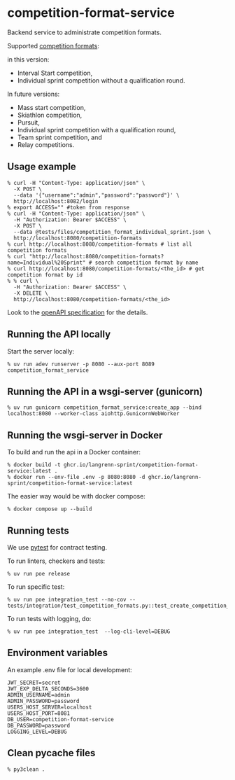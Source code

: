 # competition-format-service

Backend service to administrate competition formats.

Supported [competition formats](https://assets.fis-ski.com/image/upload/v1624284540/fis-prod/assets/ICR_CrossCountry_2022_clean.pdf):

in this version:

- Interval Start competition,
- Individual sprint competition without a qualification round.

In future versions:

- Mass start competition,
- Skiathlon competition,
- Pursuit,
- Individual sprint competition with a qualification round,
- Team sprint competition, and
- Relay competitions.

## Usage example

```Shell
% curl -H "Content-Type: application/json" \
  -X POST \
  --data '{"username":"admin","password":"password"}' \
  http://localhost:8082/login
% export ACCESS="" #token from response
% curl -H "Content-Type: application/json" \
  -H "Authorization: Bearer $ACCESS" \
  -X POST \
  --data @tests/files/competition_format_individual_sprint.json \
  http://localhost:8080/competition-formats
% curl http://localhost:8080/competition-formats # list all competition formats
% curl "http://localhost:8080/competition-formats?name=Individual%20Sprint" # search competition format by name
% curl http://localhost:8080/competition-formats/<the_id> # get competition format by id
% % curl \
  -H "Authorization: Bearer $ACCESS" \
  -X DELETE \
  http://localhost:8080/competition-formats/<the_id>
```

Look to the [openAPI specification](./specification.yaml) for the details.

## Running the API locally

Start the server locally:

```Shell
% uv run adev runserver -p 8080 --aux-port 8089 competition_format_service
```

## Running the API in a wsgi-server (gunicorn)

```Shell
% uv run gunicorn competition_format_service:create_app --bind localhost:8080 --worker-class aiohttp.GunicornWebWorker
```

## Running the wsgi-server in Docker

To build and run the api in a Docker container:

```Shell
% docker build -t ghcr.io/langrenn-sprint/competition-format-service:latest .
% docker run --env-file .env -p 8080:8080 -d ghcr.io/langrenn-sprint/competition-format-service:latest
```

The easier way would be with docker compose:

```Shell
% docker compose up --build
```

## Running tests

We use [pytest](https://docs.pytest.org/en/latest/) for contract testing.

To run linters, checkers and tests:

```Shell
% uv run poe release
```

To run specific test:

```Shell
% uv run poe integration_test --no-cov -- tests/integration/test_competition_formats.py::test_create_competition_format_interval_start
```

To run tests with logging, do:

```Shell
% uv run poe integration_test  --log-cli-level=DEBUG
```

## Environment variables

An example .env file for local development:

```Shell
JWT_SECRET=secret
JWT_EXP_DELTA_SECONDS=3600
ADMIN_USERNAME=admin
ADMIN_PASSWORD=password
USERS_HOST_SERVER=localhost
USERS_HOST_PORT=8081
DB_USER=competition-format-service
DB_PASSWORD=password
LOGGING_LEVEL=DEBUG
```

## Clean __pycache__ files

```Shell
% py3clean .
```

